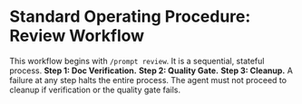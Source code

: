 # Standard Operating Procedure: Review Workflow

This workflow begins with `/prompt review`. It is a sequential, stateful process. **Step 1: Doc Verification.** **Step 2: Quality Gate.** **Step 3: Cleanup.** A failure at any step halts the entire process. The agent must not proceed to cleanup if verification or the quality gate fails.
